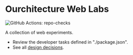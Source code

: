 # Ourchitecture Web Labs

![GitHub Actions: repo-checks](https://img.shields.io/github/actions/workflow/status/ourchitecture/labs-web/repo-checks.yaml?logo=GitHub%20Actions&logoColor=white&label=repo-checks)

A collection of web experiments.

-   Review the developer tasks defined in "./package.json".
-   See all [design decisions](./src/docs/decisions/).
